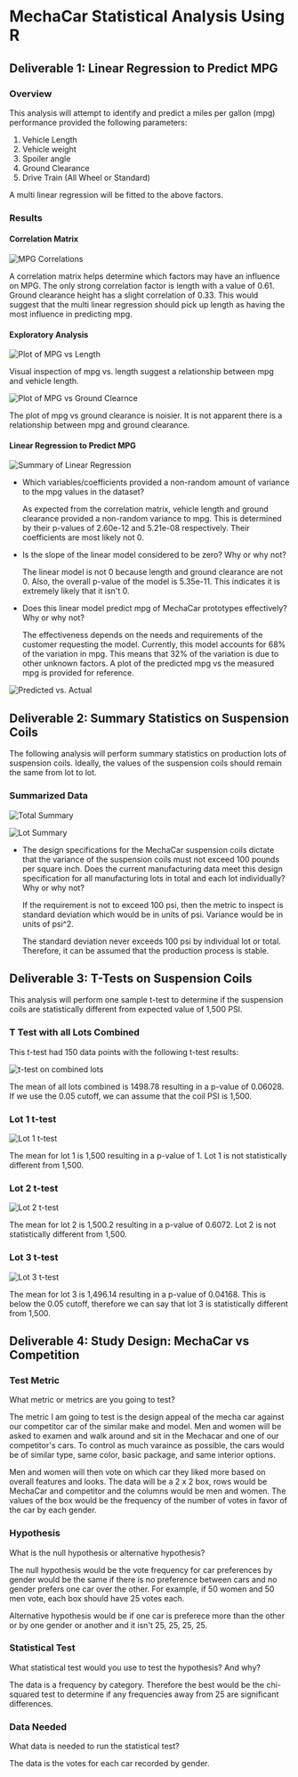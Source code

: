 # MechaCar Statistical Analysis Using R

## Deliverable 1: Linear Regression to Predict MPG

### Overview

This analysis will attempt to identify and predict a miles per gallon (mpg)
performance provided the following parameters:

1. Vehicle Length
2. Vehicle weight
3. Spoiler angle
4. Ground Clearance
5. Drive Train (All Wheel or Standard)

A multi linear regression will be fitted to the above factors.

### Results

#### Correlation Matrix
![MPG Correlations](resources/d1cor.PNG)

A correlation matrix helps determine which factors may have an influence on MPG.
The only strong correlation factor is length with a value of 0.61. Ground clearance
height has a slight correlation of 0.33. This would suggest that the multi linear
regression should pick up length as having the most influence in predicting mpg.

#### Exploratory Analysis
![Plot of MPG vs Length](resources/length.png)

Visual inspection of mpg vs. length suggest a relationship between mpg and vehicle
length.

![Plot of MPG vs Ground Clearnce](resources/ground_clearance.png)

The plot of mpg vs ground clearance is noisier. It is not apparent there is a relationship between mpg and ground clearance.

#### Linear Regression to Predict MPG

![Summary of Linear Regression](resources/d1summary.PNG)

* Which variables/coefficients provided a non-random amount of variance to the mpg values in the dataset?

  As expected from the correlation matrix, vehicle length and ground clearance provided a non-random variance to mpg. This is determined by their p-values of 2.60e-12 and 5.21e-08 respectively. Their coefficients are most likely not 0.

* Is the slope of the linear model considered to be zero? Why or why not?

  The linear model is not 0 because length and ground clearance are not 0. Also, the overall p-value of the model is 5.35e-11. This indicates it is extremely likely that it isn't 0.

* Does this linear model predict mpg of MechaCar prototypes effectively? Why or why not?

  The effectiveness depends on the needs and requirements of the customer requesting the model. Currently, this model accounts for 68% of the variation in mpg. This means that 32% of the variation is due to other unknown factors. A plot of the predicted mpg vs the measured mpg is provided for reference.

![Predicted vs. Actual](resources/d1predactual.png)

## Deliverable 2: Summary Statistics on Suspension Coils

The following analysis will perform summary statistics on production lots of suspension coils. Ideally, the values of the suspension coils should remain the same from lot to lot.

### Summarized Data

![Total Summary](resources/d2total.PNG)

![Lot Summary](resources/d2lot.PNG)

* The design specifications for the MechaCar suspension coils dictate that the variance of the suspension coils must not exceed 100 pounds per square inch. Does the current manufacturing data meet this design specification for all manufacturing lots in total and each lot individually? Why or why not?

  If the requirement is not to exceed 100 psi, then the metric to inspect is standard deviation which would be in units of psi. Variance would be in units of psi^2.
  
  The standard deviation never exceeds 100 psi by individual lot or total. Therefore, it can be assumed that the production process is stable.

## Deliverable 3: T-Tests on Suspension Coils

This analysis will perform one sample t-test to determine if the suspension coils are statistically different from expected value of 1,500 PSI.

### T Test with all Lots Combined

This t-test had 150 data points with the following t-test results:

![t-test on combined lots](resources/d3total.PNG)

The mean of all lots combined is 1498.78 resulting in a p-value of 0.06028. If we use the 0.05 cutoff, we can assume that the coil PSI is 1,500.

### Lot 1 t-test

![Lot 1 t-test](resources/d3lot1.PNG)

The mean for lot 1 is 1,500 resulting in a p-value of 1. Lot 1 is not statistically different from 1,500.

### Lot 2 t-test

![Lot 2 t-test](resources/d3lot2.PNG)

The mean for lot 2 is 1,500.2 resulting in a p-value of 0.6072. Lot 2 is not statistically different from 1,500.

### Lot 3 t-test

![Lot 3 t-test](resources/d3lot3.PNG)

The mean for lot 3 is 1,496.14 resulting in a p-value of 0.04168. This is below the 0.05 cutoff, therefore we can say that lot 3 is statistically different from 1,500.

## Deliverable 4: Study Design: MechaCar vs Competition

### Test Metric
What metric or metrics are you going to test?

The metric I am going to test is the design appeal of the mecha car against our competitor car of the similar make and model. Men and women will be asked to examen and walk around and sit in the Mechacar and one of our competitor's cars. To control as much varaince as possible, the cars would be of similar type, same color, basic package, and same interior options.

Men and women will then vote on which car they liked more based on overall features and looks. The data will be a 2 x 2 box, rows would be MechaCar and competitor and the columns would be men and women. The values of the box would be the frequency of the number of votes in favor of the car by each gender.

### Hypothesis
What is the null hypothesis or alternative hypothesis?

The null hypothesis would be the vote frequency for car preferences by gender would be the same if there is no preference between cars and no gender prefers one car over the other. For example, if 50 women and 50 men vote, each box should have 25 votes each.

Alternative hypothesis would be if one car is preferece more than the other or by one gender or another and it isn't 25, 25, 25, 25.

### Statistical Test
What statistical test would you use to test the hypothesis? And why?

The data is a frequency by category. Therefore the best would be the chi-squared test to determine if any frequencies away from 25 are significant differences.

### Data Needed
What data is needed to run the statistical test?

The data is the votes for each car recorded by gender.